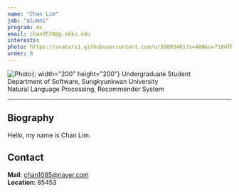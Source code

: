 ```yaml
---
name: "Chan Lim"
job: "alumni"
program: ms
email: chan9538@g.skku.edu
interests:
photo: https://avatars1.githubusercontent.com/u/35093461?s=400&u=710dfb5167f9c1f2f08473623d1313a198a866b8&v=4
order: 8
---
```


<!-- Post name should be this form: name.md
        For example, Gildong Hong.md -->

<!-- Fill the contents where --Fill-- exists -->
<!-- The example is in '_authors/Jongwuk Lee.md' or '_authors/Jiwoo Kim.md'>

<!-- For 'name' front matter, follow this format: Gildong Hong -->
<!-- For 'job' front matter, choose the one of these: professor / graduate / undergraduate / alumni -->
<!-- For 'description' front matter, write down your email address and areas of interests.
        Email address is nessecary for graduate students.
        Follow this format: example@skku.edu / Computer Science -->

![Photo](https://avatars1.githubusercontent.com/u/35093461?s=400&u=710dfb5167f9c1f2f08473623d1313a198a866b8&v=4){: width="200" height="200"}
Undergraduate Student<br>Department of Software, Sungkyunkwan University<br>Natural Language Processing, Recommender System

<!-- If you have a photo, then write that url in (). Photo can be anything with 200x200 size. -->
<!-- Fill the position, institution/department, interests
        For example, Graduate Student<br>Department of Software, Sungkyunkwan University<br>Recommender Systems, Natural Language Processing, Neuroimaging Analysis and Understanding -->

<hr>

## Biography
Hello, my name is Chan Lim.<!-- Write your own biography contents. -->

## Contact
**Mail**: chan1085@naver.com <!-- Write your own email address -->
<br>
**Location**: 85453 <!-- 85453 or your location address -->
